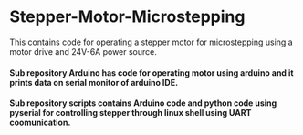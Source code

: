 # Stepper-Motor-Microstepping
This contains code for operating a stepper motor for microstepping using a motor drive and 24V-6A power source.

#### Sub repository Arduino has code for operating motor using arduino and it prints data on serial monitor of arduino IDE.
#### Sub repository scripts contains Arduino code and python code using pyserial for controlling stepper through linux shell using UART coomunication.  
